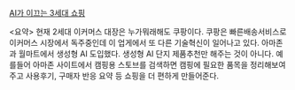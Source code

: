<p><a href="https://n.news.naver.com/article/037/0000035245">AI가 이끄는 3세대 쇼핑</a></p>
<p>&lt;요약&gt; 
현재 2세대 이커머스 대장은 누가뭐래해도 쿠팡이다. 쿠팡은 빠른배송서비스로 이커머스 시장에서 독주중인데 이 업게에서 또 다른 기술혁신이 일어나고 있다. 아마존과 월마트에서 생성형 AI 도입했다. 생성형 AI 단지 제품추천만 해주는 것이 아니다. 예를들어 아마존 사이트에서 캠핑용 스토브를 검색하면 캠핑에 필요한 품목을 정리해보여주고 사용후기, 구매자 반응 요약 등 쇼핑을 더 편하게 만들어준다. </p>
